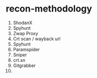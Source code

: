 # recon-methodology

1. ShodanX
2. Spyhunt
3. Zwap Proxy 
4. Crt scan / wayback url
5. Spyhunt
6. Paramspider
7. Sniper
8. crt.sn
9. Gitgrabber
10. 

